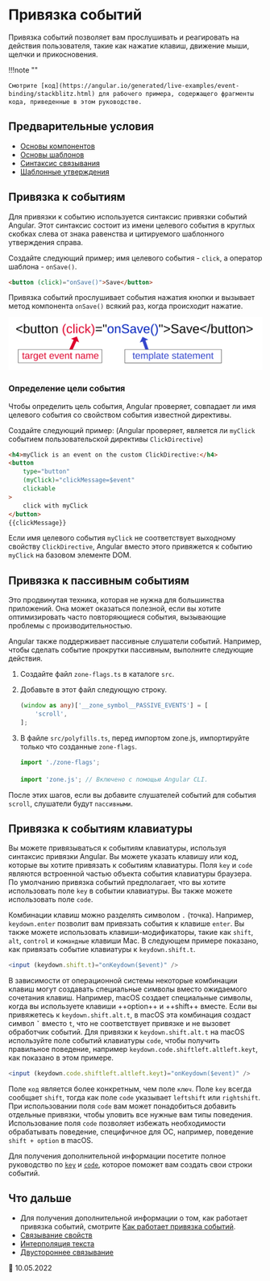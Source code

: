 # Привязка событий

Привязка событий позволяет вам прослушивать и реагировать на действия пользователя, такие как нажатие клавиш, движение мыши, щелчки и прикосновения.

!!!note ""

    Смотрите [код](https://angular.io/generated/live-examples/event-binding/stackblitz.html) для рабочего примера, содержащего фрагменты кода, приведенные в этом руководстве.

## Предварительные условия

-   [Основы компонентов](architecture-components.md)
-   [Основы шаблонов](glossary.md#template)
-   [Синтаксис связывания](binding-syntax.md)
-   [Шаблонные утверждения](template-statements.md)

## Привязка к событиям

Для привязки к событию используется синтаксис привязки событий Angular. Этот синтаксис состоит из имени целевого события в круглых скобках слева от знака равенства и цитируемого шаблонного утверждения справа.

Создайте следующий пример; имя целевого события - `click`, а оператор шаблона - `onSave()`.

```html
<button (click)="onSave()">Save</button>
```

Привязка событий прослушивает события нажатия кнопки и вызывает метод компонента `onSave()` всякий раз, когда происходит нажатие.

![Syntax diagram](syntax-diagram.svg)

### Определение цели события

Чтобы определить цель события, Angular проверяет, совпадает ли имя целевого события со свойством события известной директивы.

Создайте следующий пример: (Angular проверяет, является ли `myClick` событием пользовательской директивы `ClickDirective`)

```html
<h4>myClick is an event on the custom ClickDirective:</h4>
<button
    type="button"
    (myClick)="clickMessage=$event"
    clickable
>
    click with myClick
</button>
{{clickMessage}}
```

Если имя целевого события `myClick` не соответствует выходному свойству `ClickDirective`, Angular вместо этого привяжется к событию `myClick` на базовом элементе DOM.

## Привязка к пассивным событиям

Это продвинутая техника, которая не нужна для большинства приложений. Она может оказаться полезной, если вы хотите оптимизировать часто повторяющиеся события, вызывающие проблемы с производительностью.

Angular также поддерживает пассивные слушатели событий. Например, чтобы сделать событие прокрутки пассивным, выполните следующие действия.

1.  Создайте файл `zone-flags.ts` в каталоге `src`.

2.  Добавьте в этот файл следующую строку.

    ```ts
    (window as any)['__zone_symbol__PASSIVE_EVENTS'] = [
        'scroll',
    ];
    ```

3.  В файле `src/polyfills.ts`, перед импортом zone.js, импортируйте только что созданные `zone-flags`.

    ```ts
    import './zone-flags';

    import 'zone.js'; // Включено с помощью Angular CLI.
    ```

После этих шагов, если вы добавите слушателей событий для события `scroll`, слушатели будут `пассивными`.

## Привязка к событиям клавиатуры

Вы можете привязываться к событиям клавиатуры, используя синтаксис привязки Angular. Вы можете указать клавишу или код, которые вы хотите привязать к событиям клавиатуры. Поля `key` и `code` являются встроенной частью объекта события клавиатуры браузера. По умолчанию привязка событий предполагает, что вы хотите использовать поле `key` в событии клавиатуры. Вы также можете использовать поле `code`.

Комбинации клавиш можно разделять символом `.` (точка). Например, `keydown.enter` позволит вам привязать события к клавише `enter`. Вы также можете использовать клавиши-модификаторы, такие как `shift`, `alt`, `control` и `командные` клавиши Mac. В следующем примере показано, как привязать событие клавиатуры к `keydown.shift.t`.

```typescript
<input (keydown.shift.t)="onKeydown($event)" />
```

В зависимости от операционной системы некоторые комбинации клавиш могут создавать специальные символы вместо ожидаемого сочетания клавиш. Например, macOS создает специальные символы, когда вы используете клавиши ++option++ и ++shift++ вместе. Если вы привяжетесь к `keydown.shift.alt.t`, в macOS эта комбинация создаст символ `ˇ` вместо `t`, что не соответствует привязке и не вызовет обработчик событий. Для привязки к `keydown.shift.alt.t` на macOS используйте поле событий клавиатуры `code`, чтобы получить правильное поведение, например `keydown.code.shiftleft.altleft.keyt`, как показано в этом примере.

```typescript
<input (keydown.code.shiftleft.altleft.keyt)="onKeydown($event)" />
```

Поле `код` является более конкретным, чем поле `ключ`. Поле `key` всегда сообщает `shift`, тогда как поле `code` указывает `leftshift` или `rightshift`. При использовании поля `code` вам может понадобиться добавить отдельные привязки, чтобы уловить все нужные вам типы поведения. Использование поля `code` позволяет избежать необходимости обрабатывать поведение, специфичное для ОС, например, поведение `shift + option` в macOS.

Для получения дополнительной информации посетите полное руководство по [`key`](https://developer.mozilla.org/docs/Web/API/UI_Events/Keyboard_event_key_values) и [`code`](https://developer.mozilla.org/docs/Web/API/UI_Events/Keyboard_event_code_values), которое поможет вам создать свои строки событий.

## Что дальше

-   Для получения дополнительной информации о том, как работает привязка событий, смотрите [Как работает привязка событий](event-binding-concepts.md).
-   [Связывание свойств](property-binding.md)
-   [Интерполяция текста](interpolation.md)
-   [Двустороннее связывание](two-way-binding.md)

:date: 10.05.2022
